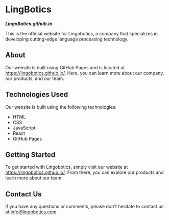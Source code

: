 # **LingBotics**
___LingoBotics.github.io___

This is the official website for Lingobotics, a company that specializes in developing cutting-edge language processing technology.

## About

Our website is built using GitHub Pages and is located at https://lingobotics.github.io/. Here, you can learn more about our company, our products, and our team.

## Technologies Used

Our website is built using the following technologies:

- HTML
- CSS
- JavaScript
- React
- GitHub Pages

## Getting Started

To get started with Lingobotics, simply visit our website at https://lingobotics.github.io/. From there, you can explore our products and learn more about our team.

## Contact Us

If you have any questions or comments, please don't hesitate to contact us at info@lingobotics.com.
